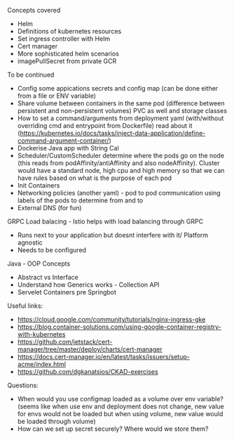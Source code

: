 Concepts covered
- Helm
- Definitions of kubernetes resources
- Set ingress controller with Helm
- Cert manager
- More sophisticated helm scenarios
- imagePullSecret from private GCR

To be continued
- Config some appications secrets and config map (can be done either from a file or ENV variable)
- Share volume between containers in the same pod (difference between persistent and non-persistent volumes) PVC as well and storage classes
- How to set a command/arguments from deployment yaml (with/without overriding cmd and entrypoint from Dockerfile) read about it (https://kubernetes.io/docs/tasks/inject-data-application/define-command-argument-container/)
- Dockerise Java app with String Cal
- Scheduler/CustomScheduler determine where the pods go on the node (this reads from podAffinity/antiAffinity and also nodeAffinity). Cluster would have a standard node, high cpu and high memory so that we can have rules based on what is the purpose of each pod
- Init Containers
- Networking policies (another yaml) - pod to pod communication using labels of the pods to determine from and to
- External DNS (for fun)

GRPC Load balacing - Istio helps with load balancing through GRPC 
- Runs next to your application but doesnt interfere with it/ Platform agnostic
- Needs to be configured

Java - OOP Concepts
- Abstract vs Interface
- Understand how Generics works - Collection API
- Servelet Containers pre Springbot


Useful links:
- https://cloud.google.com/community/tutorials/nginx-ingress-gke
- https://blog.container-solutions.com/using-google-container-registry-with-kubernetes
- https://github.com/jetstack/cert-manager/tree/master/deploy/charts/cert-manager
- https://docs.cert-manager.io/en/latest/tasks/issuers/setup-acme/index.html
- https://github.com/dgkanatsios/CKAD-exercises


Questions:
- When would you use configmap loaded as a volume over env variable? (seems like when use env and deployment does not change, new value for envs would not be loaded but when using volume, new value would be loaded through volume)
- How can we set up secret securely? Where would we store them?